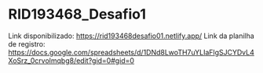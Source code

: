 # RID193468_Desafio1
Link disponibilizado: https://rid193468desafio01.netlify.app/
Link da planilha de registro: https://docs.google.com/spreadsheets/d/1DNd8LwoTH7uYLIaFlgSJCYDvL4XoSrz_0crvolmqbg8/edit?gid=0#gid=0
